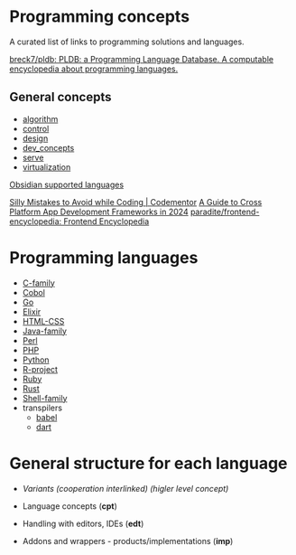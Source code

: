 # Programming concepts

A curated list of links to programming solutions and languages.

[breck7/pldb: PLDB: a Programming Language Database. A computable encyclopedia about programming languages.](https://github.com/breck7/pldb)

## General concepts

- [algorithm](concepts/algorithm.md)
- [control](control/control.md)
- [design](concepts/design.md)
- [dev_concepts](concepts/dev_concepts.md)
- [serve](serve/serve.md)
- [virtualization](virtualization/virtualization.md)

[Obsidian supported languages](https://prismjs.com/#supported-languages)

[Silly Mistakes to Avoid while Coding | Codementor](https://www.codementor.io/@nimeshneema/silly-mistakes-to-avoid-while-coding-21skyd4obx)
[A Guide to Cross Platform App Development Frameworks in 2024](https://www.netsolutions.com/insights/cross-platform-app-frameworks-in-2019/)
[paradite/frontend-encyclopedia: Frontend Encyclopedia](https://github.com/paradite/frontend-encyclopedia)

# Programming languages

- [C-family](c-family/c-family.md)
- [Cobol](cobol.md)
- [Go](go/go.md)
- [Elixir](elixir.md)
- [HTML-CSS](html-css/html-css.md)
- [Java-family](java-family/java-family.md)
- [Perl](perl/perl.md)
- [PHP](php/php.md)
- [Python](python/python.md)
- [R-project](r-family/R-project.md)
- [Ruby](ruby/ruby.md)
- [Rust](rust/rust.md)
- [Shell-family](shell-family/shell-family.md)
- transpilers
  - [babel](transpilers/babel.md)
  - [dart](transpilers/dart.md)

# General structure for each language

- _Variants (cooperation interlinked) (higler level concept)_

- Language concepts (**cpt**)
- Handling with editors, IDEs (**edt**)
- Addons and wrappers - products/implementations (**imp**)
